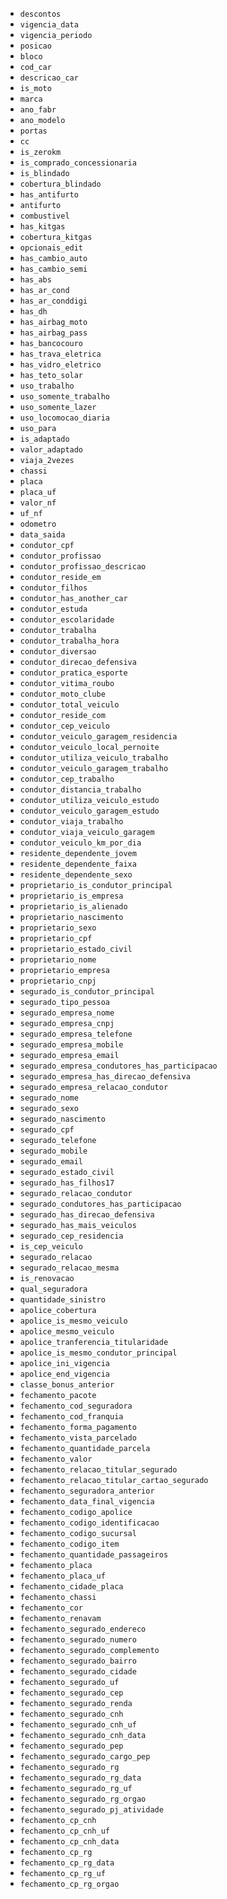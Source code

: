 - `descontos`
- `vigencia_data`
- `vigencia_periodo`
- `posicao`
- `bloco`
- `cod_car`
- `descricao_car`
- `is_moto`
- `marca`
- `ano_fabr`
- `ano_modelo`
- `portas`
- `cc`
- `is_zerokm`
- `is_comprado_concessionaria`
- `is_blindado`
- `cobertura_blindado`
- `has_antifurto`
- `antifurto`
- `combustivel`
- `has_kitgas`
- `cobertura_kitgas`
- `opcionais_edit`
- `has_cambio_auto`
- `has_cambio_semi`
- `has_abs`
- `has_ar_cond`
- `has_ar_conddigi`
- `has_dh`
- `has_airbag_moto`
- `has_airbag_pass`
- `has_bancocouro`
- `has_trava_eletrica`
- `has_vidro_eletrico`
- `has_teto_solar`
- `uso_trabalho`
- `uso_somente_trabalho`
- `uso_somente_lazer`
- `uso_locomocao_diaria`
- `uso_para`
- `is_adaptado`
- `valor_adaptado`
- `viaja_2vezes`
- `chassi`
- `placa`
- `placa_uf`
- `valor_nf`
- `uf_nf`
- `odometro`
- `data_saida`
- `condutor_cpf`
- `condutor_profissao`
- `condutor_profissao_descricao`
- `condutor_reside_em`
- `condutor_filhos`
- `condutor_has_another_car`
- `condutor_estuda`
- `condutor_escolaridade`
- `condutor_trabalha`
- `condutor_trabalha_hora`
- `condutor_diversao`
- `condutor_direcao_defensiva`
- `condutor_pratica_esporte`
- `condutor_vitima_roubo`
- `condutor_moto_clube`
- `condutor_total_veiculo`
- `condutor_reside_com`
- `condutor_cep_veiculo`
- `condutor_veiculo_garagem_residencia`
- `condutor_veiculo_local_pernoite`
- `condutor_utiliza_veiculo_trabalho`
- `condutor_veiculo_garagem_trabalho`
- `condutor_cep_trabalho`
- `condutor_distancia_trabalho`
- `condutor_utiliza_veiculo_estudo`
- `condutor_veiculo_garagem_estudo`
- `condutor_viaja_trabalho`
- `condutor_viaja_veiculo_garagem`
- `condutor_veiculo_km_por_dia`
- `residente_dependente_jovem`
- `residente_dependente_faixa`
- `residente_dependente_sexo`
- `proprietario_is_condutor_principal`
- `proprietario_is_empresa`
- `proprietario_is_alienado`
- `proprietario_nascimento`
- `proprietario_sexo`
- `proprietario_cpf`
- `proprietario_estado_civil`
- `proprietario_nome`
- `proprietario_empresa`
- `proprietario_cnpj`
- `segurado_is_condutor_principal`
- `segurado_tipo_pessoa`
- `segurado_empresa_nome`
- `segurado_empresa_cnpj`
- `segurado_empresa_telefone`
- `segurado_empresa_mobile`
- `segurado_empresa_email`
- `segurado_empresa_condutores_has_participacao`
- `segurado_empresa_has_direcao_defensiva`
- `segurado_empresa_relacao_condutor`
- `segurado_nome`
- `segurado_sexo`
- `segurado_nascimento`
- `segurado_cpf`
- `segurado_telefone`
- `segurado_mobile`
- `segurado_email`
- `segurado_estado_civil`
- `segurado_has_filhos17`
- `segurado_relacao_condutor`
- `segurado_condutores_has_participacao`
- `segurado_has_direcao_defensiva`
- `segurado_has_mais_veiculos`
- `segurado_cep_residencia`
- `is_cep_veiculo`
- `segurado_relacao`
- `segurado_relacao_mesma`
- `is_renovacao`
- `qual_seguradora`
- `quantidade_sinistro`
- `apolice_cobertura`
- `apolice_is_mesmo_veiculo`
- `apolice_mesmo_veiculo`
- `apolice_tranferencia_titularidade`
- `apolice_is_mesmo_condutor_principal`
- `apolice_ini_vigencia`
- `apolice_end_vigencia`
- `classe_bonus_anterior`
- `fechamento_pacote`
- `fechamento_cod_seguradora`
- `fechamento_cod_franquia`
- `fechamento_forma_pagamento`
- `fechamento_vista_parcelado`
- `fechamento_quantidade_parcela`
- `fechamento_valor`
- `fechamento_relacao_titular_segurado`
- `fechamento_relacao_titular_cartao_segurado`
- `fechamento_seguradora_anterior`
- `fechamento_data_final_vigencia`
- `fechamento_codigo_apolice`
- `fechamento_codigo_identificacao`
- `fechamento_codigo_sucursal`
- `fechamento_codigo_item`
- `fechamento_quantidade_passageiros`
- `fechamento_placa`
- `fechamento_placa_uf`
- `fechamento_cidade_placa`
- `fechamento_chassi`
- `fechamento_cor`
- `fechamento_renavam`
- `fechamento_segurado_endereco`
- `fechamento_segurado_numero`
- `fechamento_segurado_complemento`
- `fechamento_segurado_bairro`
- `fechamento_segurado_cidade`
- `fechamento_segurado_uf`
- `fechamento_segurado_cep`
- `fechamento_segurado_renda`
- `fechamento_segurado_cnh`
- `fechamento_segurado_cnh_uf`
- `fechamento_segurado_cnh_data`
- `fechamento_segurado_pep`
- `fechamento_segurado_cargo_pep`
- `fechamento_segurado_rg`
- `fechamento_segurado_rg_data`
- `fechamento_segurado_rg_uf`
- `fechamento_segurado_rg_orgao`
- `fechamento_segurado_pj_atividade`
- `fechamento_cp_cnh`
- `fechamento_cp_cnh_uf`
- `fechamento_cp_cnh_data`
- `fechamento_cp_rg`
- `fechamento_cp_rg_data`
- `fechamento_cp_rg_uf`
- `fechamento_cp_rg_orgao`
